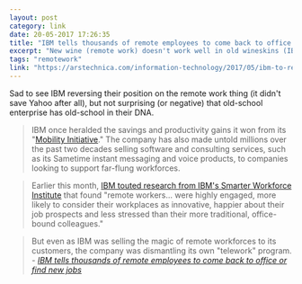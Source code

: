```yaml
---
layout: post
category: link
date: 20-05-2017 17:26:35
title: "IBM tells thousands of remote employees to come back to office or find new jobs "
excerpt: "New wine (remote work) doesn't work well in old wineskins (IBM)"
tags: "remotework"
link: "https://arstechnica.com/information-technology/2017/05/ibm-to-remote-workers-come-back-to-the-mothership-or-else/"
---
```

Sad to see IBM reversing their position on the remote work thing (it didn't save Yahoo after all), but not surprising (or negative) that old-school enterprise has old-school in their DNA. 

> IBM once heralded the savings and productivity gains it won from its "[Mobility Initiative](https://hbr.org/1998/05/the-alternative-workplace-changing-where-and-how-people-work)." The company has also made untold millions over the past two decades selling software and consulting services, such as its Sametime instant messaging and voice products, to companies looking to support far-flung workforces.

>Earlier this month, [IBM touted research from IBM's Smarter Workforce Institute](https://www.ibm.com/blogs/smarter-workforce/2017/05/making-telework-work-insights-siop-2017/) that found "remote workers... were highly engaged, more likely to consider their workplaces as innovative, happier about their job prospects and less stressed than their more traditional, office-bound colleagues."

>But even as IBM was selling the magic of remote workforces to its customers, the company was dismantling its own "telework" program.  <cite>- [IBM tells thousands of remote employees to come back to office or find new jobs ](https://arstechnica.com/information-technology/2017/05/ibm-to-remote-workers-come-back-to-the-mothership-or-else/)</cite>